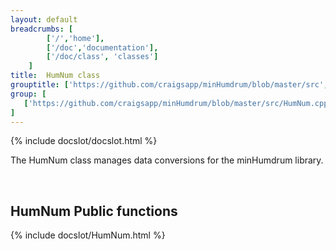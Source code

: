 ```yaml
---
layout: default
breadcrumbs: [
		['/','home'], 
		['/doc','documentation'], 
		['/doc/class', 'classes']
	]
title:  HumNum class
grouptitle: ['https://github.com/craigsapp/minHumdrum/blob/master/src', 'Source Code']
group: [
   ['https://github.com/craigsapp/minHumdrum/blob/master/src/HumNum.cpp', 'HumNum.cpp'],
]
---
```


{% include docslot/docslot.html %}

The HumNum class manages data conversions for the minHumdrum library.

&nbsp;

HumNum Public functions
-----------------------

{% include docslot/HumNum.html %}

